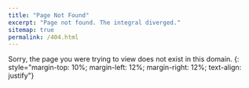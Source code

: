 ```yaml
---
title: "Page Not Found"
excerpt: "Page not found. The integral diverged."
sitemap: true
permalink: /404.html
---
```


Sorry, the page you were trying to view does not exist in this domain.
{: style="margin-top: 10%; margin-left: 12%; margin-right: 12%; text-align: justify"}

